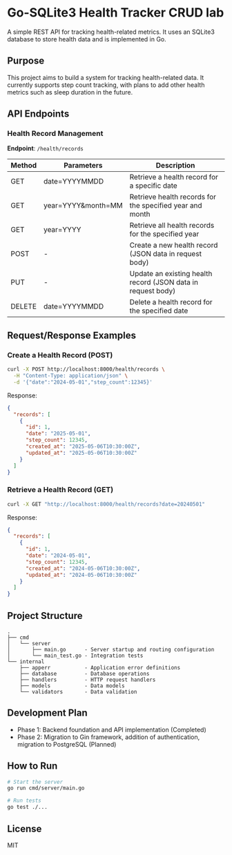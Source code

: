 # Go-SQLite3 Health Tracker CRUD lab

A simple REST API for tracking health-related metrics. It uses an SQLite3 database to store health data and is implemented in Go.

## Purpose

This project aims to build a system for tracking health-related data. It currently supports step count tracking, with plans to add other health metrics such as sleep duration in the future.

## API Endpoints

### Health Record Management

**Endpoint**: `/health/records`

| Method | Parameters         | Description                                                  |
| ------ | ------------------ | ------------------------------------------------------------ |
| GET    | date=YYYYMMDD      | Retrieve a health record for a specific date                 |
| GET    | year=YYYY&month=MM | Retrieve health records for the specified year and month     |
| GET    | year=YYYY          | Retrieve all health records for the specified year           |
| POST   | -                  | Create a new health record (JSON data in request body)       |
| PUT    | -                  | Update an existing health record (JSON data in request body) |
| DELETE | date=YYYYMMDD      | Delete a health record for the specified date                |

## Request/Response Examples

### Create a Health Record (POST)

```bash
curl -X POST http://localhost:8000/health/records \
  -H "Content-Type: application/json" \
  -d '{"date":"2024-05-01","step_count":12345}'
```

Response:

```json
{
  "records": [
    {
      "id": 1,
      "date": "2025-05-01",
      "step_count": 12345,
      "created_at": "2025-05-06T10:30:00Z",
      "updated_at": "2025-05-06T10:30:00Z"
    }
  ]
}
```

### Retrieve a Health Record (GET)

```bash
curl -X GET "http://localhost:8000/health/records?date=20240501"
```

Response:

```json
{
  "records": [
    {
      "id": 1,
      "date": "2024-05-01",
      "step_count": 12345,
      "created_at": "2024-05-06T10:30:00Z",
      "updated_at": "2024-05-06T10:30:00Z"
    }
  ]
}
```

## Project Structure

```
.
├── cmd
│   └── server
│       ├── main.go      - Server startup and routing configuration
│       └── main_test.go - Integration tests
└── internal
    ├── apperr           - Application error definitions
    ├── database         - Database operations
    ├── handlers         - HTTP request handlers
    ├── models           - Data models
    └── validators       - Data validation
```

## Development Plan

- Phase 1: Backend foundation and API implementation (Completed)
- Phase 2: Migration to Gin framework, addition of authentication, migration to PostgreSQL (Planned)

## How to Run

```bash
# Start the server
go run cmd/server/main.go

# Run tests
go test ./...
```

## License

MIT
